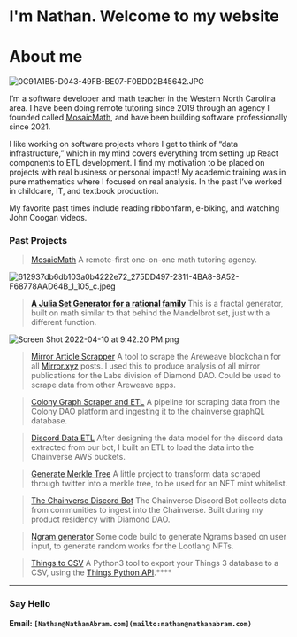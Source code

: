 # I'm Nathan. Welcome to my website

# About me

![0C91A1B5-D043-49FB-BE07-F0BDD2B45642.JPG](https://www.notion.so/image/https%3A%2F%2Fs3-us-west-2.amazonaws.com%2Fsecure.notion-static.com%2F16f8bd6f-8e48-4b4c-b4d7-7373dea294eb%2F0C91A1B5-D043-49FB-BE07-F0BDD2B45642.jpg?table=block&id=d200e1ab-af1e-4fbd-a50c-2fdcc2bc7d6a&spaceId=9e6b1db5-3695-4832-a8bb-81c68c8a1db1&width=860&userId=&cache=v2)

I’m a software developer and math teacher in the Western North Carolina area. I have been doing remote tutoring since 2019 through an agency I founded called [MosaicMath](http://MosaicMath.com), and have been building software professionally since 2021. 

I like working on software projects where I get to think of “data infrastructure,” which in my mind covers everything from setting up React components to ETL development. I find my motivation to be placed on projects with real business or personal impact! My academic training was in pure mathematics where I focused on real analysis. In the past I’ve worked in childcare, IT, and textbook production. 

My favorite past times include reading ribbonfarm, e-biking, and watching John Coogan videos.

### **Past Projects**

> [MosaicMath](https://mosaicmath.com)
A remote-first one-on-one math tutoring agency.
> 

![612937db6db103a0b4222e72_275DD497-2311-4BA8-8A52-F68778AAD64B_1_105_c.jpeg](I'm%20Nathan%20Welcome%20to%20my%20website%20d200e1abaf1e4fbda50c2fdcc2bc7d6a/612937db6db103a0b4222e72_275DD497-2311-4BA8-8A52-F68778AAD64B_1_105_c.jpeg)

> **[A Julia Set Generator for a rational family](https://observablehq.com/@nathanabram/exploring-a-complex-rational-function)**
This is a fractal generator, built on math similar to that behind the Mandelbrot set, just with a different function.
> 

![Screen Shot 2022-04-10 at 9.42.20 PM.png](I'm%20Nathan%20Welcome%20to%20my%20website%20d200e1abaf1e4fbda50c2fdcc2bc7d6a/Screen_Shot_2022-04-10_at_9.42.20_PM.png)

> [Mirror Article Scrapper](https://github.com/nathanabram/Mirror.XYZ-Scraper)
A tool to scrape the Areweave blockchain for all [Mirror.xyz](http://Mirror.xyz) posts. I used this to produce analysis of all mirror publications for the Labs division of Diamond DAO. Could be used to scrape data from other Areweave apps.
> 

> [Colony Graph Scraper and ETL](https://github.com/nathanabram/ColonyGraphETL)
A pipeline for scraping data from the Colony DAO platform and ingesting it to the chainverse graphQL database.
> 

> [Discord Data ETL](https://github.com/DiamondDAO/discord-etl)
After designing the data model for the discord data extracted from our bot, I built an ETL to load the data into the Chainverse AWS buckets.
> 

> [Generate Merkle Tree](https://github.com/nathanabram/produceMerkleTree)
A little project to transform data scraped through twitter into a merkle tree, to be used for an NFT mint whitelist.
> 

> [The Chainverse Discord Bot](https://github.com/DiamondDAO/discord-bot)
The Chainverse Discord Bot collects data from communities to ingest into the Chainverse. Built during my product residency with Diamond DAO.
> 

> [Ngram generator](https://github.com/nathanabram/lootlang_ngram_generator)
Some code build to generate Ngrams based on user input, to generate random works for the Lootlang NFTs.
> 

> [Things to CSV](https://github.com/nathanabram/things_to_csv)
A Python3 tool to export your Things 3 database to a CSV, using the [Things Python API](https://github.com/thingsapi/things.py).****
> 

---

### **Say Hello**

**Email: `[Nathan@NathanAbram.com](mailto:nathan@nathanabram.com)`**
